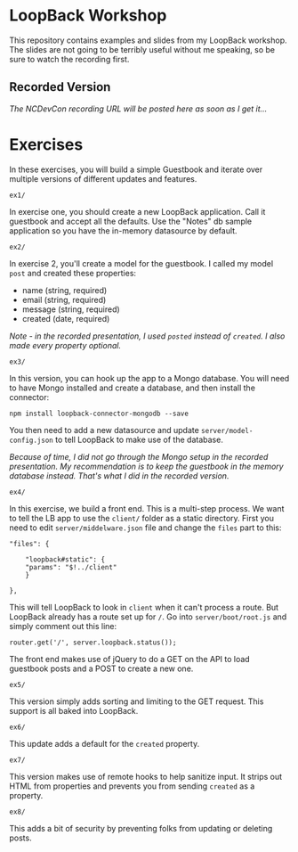 LoopBack Workshop
===

This repository contains examples and slides from my LoopBack workshop. The slides are not
going to be terribly useful without me speaking, so be sure to watch the recording first. 

Recorded Version
---

*The NCDevCon recording URL will be posted here as soon as I get it...*

Exercises
===

In these exercises, you will build a simple Guestbook and iterate over multiple versions of different updates and features.

	ex1/

In exercise one, you should create a new LoopBack application. Call it guestbook and accept all the defaults. Use the "Notes" db sample application so you have the in-memory datasource by default.

	ex2/

In exercise 2, you'll create a model for the guestbook. I called my model `post` and created these properties:

* name (string, required)
* email (string, required)
* message (string, required)
* created (date, required)

*Note - in the recorded presentation, I used `posted` instead of `created`. I also made every property optional.*

	ex3/

In this version, you can hook up the app to a Mongo database. You will need to have Mongo installed and create a database, and then install the connector:

	npm install loopback-connector-mongodb --save

You then need to add a new datasource and update `server/model-config.json` to tell LoopBack to make use of the database. 

*Because of time, I did not go through the Mongo setup in the recorded presentation. My recommendation is to keep the guestbook in the memory database instead. That's what I did in the recorded version.*

	ex4/

In this exercise, we build a front end. This is a multi-step process. We want to tell the LB app to use the `client/` folder as a static directory. First you need to edit `server/middelware.json` file and change the `files` part to this:

	"files": {

    	"loopback#static": {
      	"params": "$!../client"
    	}

	},

This will tell LoopBack to look in `client` when it can't process a route. But LoopBack already has a route set up for `/`. Go into `server/boot/root.js` and simply comment out this line:

	router.get('/', server.loopback.status());

The front end makes use of jQuery to do a GET on the API to load guestbook posts and a POST to create a new one.

	ex5/

This version simply adds sorting and limiting to the GET request. This support is all baked into LoopBack.

	ex6/

This update adds a default for the `created` property.

	ex7/

This version makes use of remote hooks to help sanitize input. It strips out HTML from properties and prevents you from sending `created` as a property.

	ex8/

This adds a bit of security by preventing folks from updating or deleting posts.